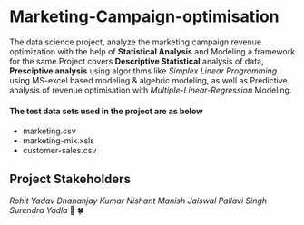 # Marketing-Campaign-optimisation
The data science project, analyze the marketing campaign revenue optimization with the help of **Statistical Analysis** and Modeling a framework for the same.Project covers **Descriptive Statistical** analysis of data, **Presciptive analysis** using algorithms like *Simplex Linear Programming* using MS-excel based modeling & algebric modeling, as well as Predictive analysis of revenue optimisation with *Multiple-Linear-Regression* Modeling.

#### The test data sets used in the project are as below
* marketing.csv
* marketing-mix.xsls
* customer-sales.csv




## Project Stakeholders
  *Rohit Yadav
  Dhananjay Kumar
  Nishant
  Manish Jaiswal
  Pallavi Singh
  Surendra  Yadla*
  :star2: :four_leaf_clover:
  
